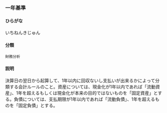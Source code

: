 <div style="display:none;">

## [あ行](securities-terms?id=あ行)

</div>

### 一年基準

#### ひらがな

いちねんきじゅん

#### 分類

`財務分析`

#### 説明

決算日の翌日から起算して、1年以内に回収ないし支払いが出来るかによって分類する会計ルールのこと。資産については、現金化が1年以内であれば「流動資産」、1年を超えるもしくは現金化が本来の目的ではないものを「固定資産」とする。負債については、支払期限が1年以内であれば「流動負債」、1年を超えるものを「固定負債」とする。

<div style="display:none;">

## [か行](securities-terms?id=か行)
## [さ行](securities-terms?id=さ行)
## [た行](securities-terms?id=た行)
## [な行](securities-terms?id=な行)
## [は行](securities-terms?id=は行)
## [ま行](securities-terms?id=ま行)
## [や行](securities-terms?id=や行)
## [ら行](securities-terms?id=ら行)
## [わ行](securities-terms?id=わ行)
## [英数字・記号](securities-terms?id=英数字・記号)

</div>


